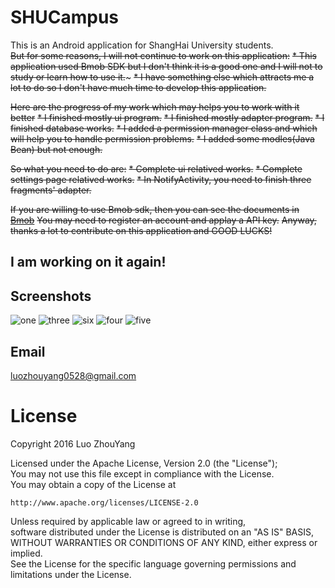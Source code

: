 
# SHUCampus  
This is an Android application for ShangHai University students.  
~~But for some reasons, I will not continue to work on this application:~~
~~* This application used Bmob SDK but I don't think it is a good one and I will not to study or learn how to use it.~~~
~~* I have something else which attracts me a lot to do so I don't have much time to develop this application.~~

~~Here are the progress of my work which may helps you to work with it better~~
~~* I finished mostly ui program.~~
~~* I finished mostly adapter program.~~
~~* I finished database works.~~
~~* I added a permission manager class and which will help you to handle permission problems.~~
~~* I added some modles(Java Bean) but not enough.~~

~~So what you need to do are:~~
~~* Complete ui relatived works.~~
~~* Complete settings page relatived works.~~
~~* In NotifyActivity, you need to finish three fragments' adapter.~~

~~If you are willing to use Bmob sdk, then you can see the documents in [Bmob](http://www.bmob.cn/)~~
~~You may need to register an account and applay a API key.~~
~~Anyway, thanks a lot to contribute on this application and GOOD LUCKS!~~

## I am working on it again!

## Screenshots  
![one](https://github.com/StupidL/SHUCampus/blob/master/art/shu1.PNG)
![three](https://github.com/StupidL/SHUCampus/blob/master/art/shu3.PNG)
![six](https://github.com/StupidL/SHUCampus/blob/master/art/shu6.png)
![four](https://github.com/StupidL/SHUCampus/blob/master/art/shu4.png)
![five](https://github.com/StupidL/SHUCampus/blob/master/art/shu5.png)


## Email  
luozhouyang0528@gmail.com  

# License  

Copyright 2016 Luo ZhouYang  

Licensed under the Apache License, Version 2.0 (the "License");  
You may not use this file except in compliance with the License.  
You may obtain a copy of the License at   
  
    http://www.apache.org/licenses/LICENSE-2.0  
  
Unless required by applicable law or agreed to in writing,  
software distributed under the License is distributed on an "AS IS" BASIS,  
WITHOUT WARRANTIES OR CONDITIONS OF ANY KIND, either express or implied.  
See the License for the specific language governing permissions and limitations under the License.  

